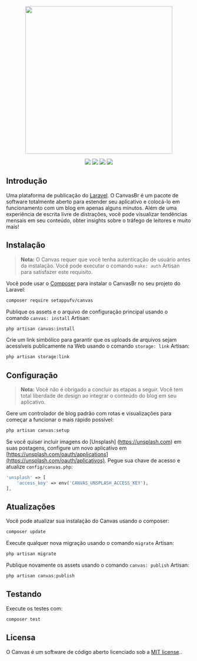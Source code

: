 <p align="center">
    <br>
    <img src="https://raw.githubusercontent.com/cnvs/art/master/github-header.png" width="400">
</p>

<p align="center">
	<a href="https://travis-ci.org/setappufv/canvas"><img src="https://travis-ci.org/setappufv/canvas.svg?branch=master"></a>
	<a href="https://packagist.org/packages/setappufv/canvas"><img src="https://poser.pugx.org/setappufv/canvas/downloads"></a>
	<a href="https://packagist.org/packages/setappufv/canvas"><img src="https://poser.pugx.org/setappufv/canvas/v/stable"></a>
	<a href="https://packagist.org/packages/setappufv/canvas"><img src="https://poser.pugx.org/setappufv/canvas/license"></a>
    <br>
</p>

## Introdução

Uma plataforma de publicação do [Laravel](https://laravel.com). O CanvasBr é um pacote de software totalmente aberto para estender seu aplicativo e colocá-lo em funcionamento com um blog em apenas alguns minutos. Além de uma experiência de escrita livre de distrações, você pode visualizar tendências mensais em seu conteúdo, obter insights sobre o tráfego de leitores e muito mais!

## Instalação

> **Nota:** O Canvas requer que você tenha autenticação de usuário antes da instalação. Você pode executar o comando `make: auth` Artisan para satisfazer este requisito.

Você pode usar o [Composer](https://getcomposer.org/) para instalar o CanvasBr no seu projeto do Laravel:

```bash
composer require setappufv/canvas
```

Publique os assets e o arquivo de configuração principal usando o comando `canvas: install` Artisan:

```bash
php artisan canvas:install
```

Crie um link simbólico para garantir que os uploads de arquivos sejam acessíveis publicamente na Web usando o comando `storage: link` Artisan:

```bash
php artisan storage:link
```

## Configuração

> **Nota:** Você não é obrigado a concluir as etapas a seguir. Você tem total liberdade de design ao integrar o conteúdo do blog em seu aplicativo.

Gere um controlador de blog padrão com rotas e visualizações para começar a funcionar o mais rápido possível:

```bash
php artisan canvas:setup
```
Se você quiser incluir imagens do [Unsplash] (https://unsplash.com) em suas postagens, configure um novo aplicativo em [https://unsplash.com/oauth/applications](https://unsplash.com/oauth/aplicativos). Pegue sua chave de acesso e atualize `config/canvas.php`:

```php
'unsplash' => [
    'access_key' => env('CANVAS_UNSPLASH_ACCESS_KEY'),
],
```

## Atualizações

Você pode atualizar sua instalação do Canvas usando o composer:

```bash
composer update
```

Execute qualquer nova migração usando o comando `migrate` Artisan:

```bash
php artisan migrate
```

Publique novamente os assets usando o comando `canvas: publish` Artisan:

```bash
php artisan canvas:publish
```

## Testando

Execute os testes com:

```bash
composer test
```

## Licensa
O Canvas é um software de código aberto licenciado sob a [MIT license](https://opensource.org/licenses/MIT)..